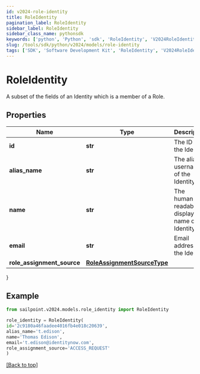 ```yaml
---
id: v2024-role-identity
title: RoleIdentity
pagination_label: RoleIdentity
sidebar_label: RoleIdentity
sidebar_class_name: pythonsdk
keywords: ['python', 'Python', 'sdk', 'RoleIdentity', 'V2024RoleIdentity'] 
slug: /tools/sdk/python/v2024/models/role-identity
tags: ['SDK', 'Software Development Kit', 'RoleIdentity', 'V2024RoleIdentity']
---
```


# RoleIdentity

A subset of the fields of an Identity which is a member of a Role.

## Properties

Name | Type | Description | Notes
------------ | ------------- | ------------- | -------------
**id** | **str** | The ID of the Identity | [optional] 
**alias_name** | **str** | The alias / username of the Identity | [optional] 
**name** | **str** | The human-readable display name of the Identity | [optional] 
**email** | **str** | Email address of the Identity | [optional] 
**role_assignment_source** | [**RoleAssignmentSourceType**](role-assignment-source-type) |  | [optional] 
}

## Example

```python
from sailpoint.v2024.models.role_identity import RoleIdentity

role_identity = RoleIdentity(
id='2c9180a46faadee4016fb4e018c20639',
alias_name='t.edison',
name='Thomas Edison',
email='t.edison@identitynow.com',
role_assignment_source='ACCESS_REQUEST'
)

```
[[Back to top]](#) 

